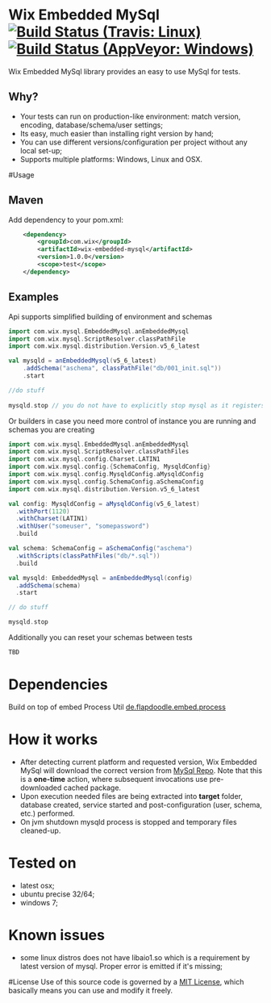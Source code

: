 # Wix Embedded MySql [![Build Status (Travis: Linux)](https://img.shields.io/travis/wix/wix-embedded-mysql.svg?label=linux%20build)](https://travis-ci.org/wix/wix-embedded-mysql) [![Build Status (AppVeyor: Windows)](https://img.shields.io/appveyor/ci/viliusl/wix-embedded-mysql-ppwc6.svg?label=windows%20build)](https://ci.appveyor.com/project/viliusl/wix-embedded-mysql-ppwc6)

Wix Embedded MySql library provides an easy to use MySql for tests.

## Why?
- Your tests can run on production-like environment: match version, encoding, database/schema/user settings;
- Its easy, much easier than installing right version by hand;
- You can use different versions/configuration per project without any local set-up;
- Supports multiple platforms: Windows, Linux and OSX.

#Usage
## Maven
Add dependency to your pom.xml:

```xml
    <dependency>
        <groupId>com.wix</groupId>
        <artifactId>wix-embedded-mysql</artifactId>
        <version>1.0.0</version>
        <scope>test</scope>
    </dependency>        
```

## Examples
Api supports simplified building of environment and schemas

```scala
import com.wix.mysql.EmbeddedMysql.anEmbeddedMysql
import com.wix.mysql.ScriptResolver.classPathFile
import com.wix.mysql.distribution.Version.v5_6_latest

val mysqld = anEmbeddedMysql(v5_6_latest)
    .addSchema("aschema", classPathFile("db/001_init.sql"))
    .start

//do stuff
      
mysqld.stop // you do not have to explicitly stop mysql as it registers to a shutdown hook for that. 
```

Or builders in case you need more control of instance you are running and schemas you are creating

```scala
import com.wix.mysql.EmbeddedMysql.anEmbeddedMysql
import com.wix.mysql.ScriptResolver.classPathFiles
import com.wix.mysql.config.Charset.LATIN1
import com.wix.mysql.config.{SchemaConfig, MysqldConfig}
import com.wix.mysql.config.MysqldConfig.aMysqldConfig
import com.wix.mysql.config.SchemaConfig.aSchemaConfig
import com.wix.mysql.distribution.Version.v5_6_latest

val config: MysqldConfig = aMysqldConfig(v5_6_latest)
  .withPort(1120)
  .withCharset(LATIN1)
  .withUser("someuser", "somepassword")
  .build

val schema: SchemaConfig = aSchemaConfig("aschema")
  .withScripts(classPathFiles("db/*.sql"))
  .build

val mysqld: EmbeddedMysql = anEmbeddedMysql(config)
  .addSchema(schema)
  .start

// do stuff

mysqld.stop

```

Additionally you can reset your schemas between tests

```scala
TBD
```

# Dependencies
Build on top of embed Process Util [de.flapdoodle.embed.process](https://github.com/flapdoodle-oss/de.flapdoodle.embed.process)

# How it works
 - After detecting current platform and requested version, Wix Embedded MySql will download the correct version from [MySql Repo](http://dev.mysql.com/get/Downloads/). Note that this is a **one-time** action, where subsequent invocations use pre-downloaded cached package.
 - Upon execution needed files are being extracted into **target** folder, database created, service started and post-configuration (user, schema, etc.) performed.
 - On jvm shutdown mysqld process is stopped and temporary files cleaned-up.

# Tested on
 - latest osx;
 - ubuntu precise 32/64;
 - windows 7;

# Known issues
 - some linux distros does not have libaio1.so which is a requirement by latest version of mysql. Proper error is emitted if it's missing;

#License
Use of this source code is governed by a [MIT License](LICENSE.md), which basically means you can use and modify it freely.
